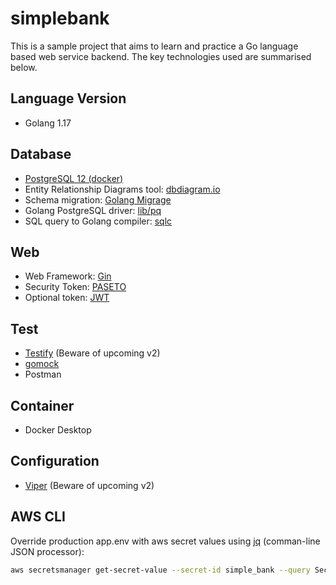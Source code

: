 # simplebank

This is a sample project that aims to learn and practice a Go language based web service backend. The key technologies used are summarised below.

## Language Version

- Golang 1.17

## Database

- [PostgreSQL 12 (docker)](https://hub.docker.com/_/postgres)
- Entity Relationship Diagrams tool: [dbdiagram.io](https://dbdiagram.io/)
- Schema migration: [Golang Migrage](https://github.com/golang-migrate/migrate)
- Golang PostgreSQL driver: [lib/pq](https://github.com/lib/pq)
- SQL query to Golang compiler: [sqlc](https://sqlc.dev/)

## Web

- Web Framework: [Gin](https://github.com/gin-gonic/gin)
- Security Token: [PASETO](https://github.com/o1egl/paseto)
- Optional token: [JWT](https://github.com/dgrijalva/jwt-go)

## Test

- [Testify](https://github.com/stretchr/testify) (Beware of upcoming v2)
- [gomock](https://github.com/golang/mock)
- Postman

## Container

- Docker Desktop

## Configuration

- [Viper](https://github.com/spf13/viper) (Beware of upcoming v2)

## AWS CLI

Override production app.env with aws secret values using [jq](https://stedolan.github.io/jq/) (comman-line JSON processor):

```bash
aws secretsmanager get-secret-value --secret-id simple_bank --query SecretString --output text | jq -r 'to_entries|map("\(.key)=\(.value)")|.[]' > app.env
```



